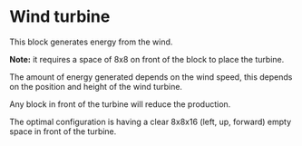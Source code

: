 # Wind turbine

This block generates energy from the wind.
 
**Note:** it requires a space of 8x8 on front of the block to place the turbine.

The amount of energy generated depends on the wind speed, this depends on the position and height of the wind turbine.

Any block in front of the turbine will reduce the production. 

The optimal configuration is having a clear 8x8x16 (left, up, forward) empty space in front of the turbine.

